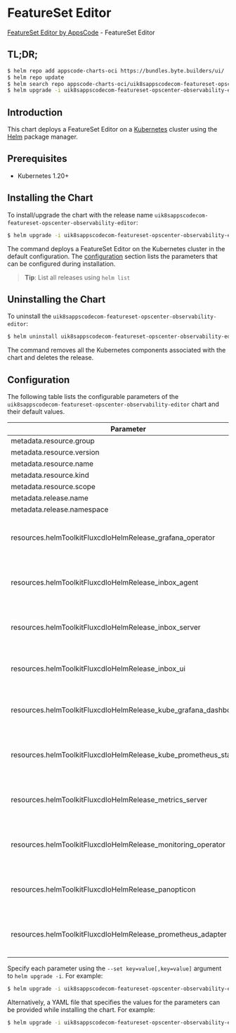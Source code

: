 # FeatureSet Editor

[FeatureSet Editor by AppsCode](https://byte.builders) - FeatureSet Editor

## TL;DR;

```bash
$ helm repo add appscode-charts-oci https://bundles.byte.builders/ui/
$ helm repo update
$ helm search repo appscode-charts-oci/uik8sappscodecom-featureset-opscenter-observability-editor --version=v0.4.20
$ helm upgrade -i uik8sappscodecom-featureset-opscenter-observability-editor appscode-charts-oci/uik8sappscodecom-featureset-opscenter-observability-editor -n default --create-namespace --version=v0.4.20
```

## Introduction

This chart deploys a FeatureSet Editor on a [Kubernetes](http://kubernetes.io) cluster using the [Helm](https://helm.sh) package manager.

## Prerequisites

- Kubernetes 1.20+

## Installing the Chart

To install/upgrade the chart with the release name `uik8sappscodecom-featureset-opscenter-observability-editor`:

```bash
$ helm upgrade -i uik8sappscodecom-featureset-opscenter-observability-editor appscode-charts-oci/uik8sappscodecom-featureset-opscenter-observability-editor -n default --create-namespace --version=v0.4.20
```

The command deploys a FeatureSet Editor on the Kubernetes cluster in the default configuration. The [configuration](#configuration) section lists the parameters that can be configured during installation.

> **Tip**: List all releases using `helm list`

## Uninstalling the Chart

To uninstall the `uik8sappscodecom-featureset-opscenter-observability-editor`:

```bash
$ helm uninstall uik8sappscodecom-featureset-opscenter-observability-editor -n default
```

The command removes all the Kubernetes components associated with the chart and deletes the release.

## Configuration

The following table lists the configurable parameters of the `uik8sappscodecom-featureset-opscenter-observability-editor` chart and their default values.

|                            Parameter                             | Description |                                                                                                                                                                                                                                                                                                                                             Default                                                                                                                                                                                                                                                                                                                                             |
|------------------------------------------------------------------|-------------|-------------------------------------------------------------------------------------------------------------------------------------------------------------------------------------------------------------------------------------------------------------------------------------------------------------------------------------------------------------------------------------------------------------------------------------------------------------------------------------------------------------------------------------------------------------------------------------------------------------------------------------------------------------------------------------------------|
| metadata.resource.group                                          |             | <code>ui.k8s.appscode.com</code>                                                                                                                                                                                                                                                                                                                                                                                                                                                                                                                                                                                                                                                                |
| metadata.resource.version                                        |             | <code>v1alpha1</code>                                                                                                                                                                                                                                                                                                                                                                                                                                                                                                                                                                                                                                                                           |
| metadata.resource.name                                           |             | <code>featuresets</code>                                                                                                                                                                                                                                                                                                                                                                                                                                                                                                                                                                                                                                                                        |
| metadata.resource.kind                                           |             | <code>FeatureSet</code>                                                                                                                                                                                                                                                                                                                                                                                                                                                                                                                                                                                                                                                                         |
| metadata.resource.scope                                          |             | <code>Cluster</code>                                                                                                                                                                                                                                                                                                                                                                                                                                                                                                                                                                                                                                                                            |
| metadata.release.name                                            |             | <code>RELEASE-NAME</code>                                                                                                                                                                                                                                                                                                                                                                                                                                                                                                                                                                                                                                                                       |
| metadata.release.namespace                                       |             | <code>default</code>                                                                                                                                                                                                                                                                                                                                                                                                                                                                                                                                                                                                                                                                            |
| resources.helmToolkitFluxcdIoHelmRelease_grafana_operator        |             | <code>{"apiVersion":"helm.toolkit.fluxcd.io/v2","kind":"HelmRelease","metadata":{"labels":{"app.kubernetes.io/component":"grafana-operator"},"name":"grafana-operator","namespace":"kubeops"},"spec":{"chart":{"spec":{"chart":"grafana-operator","sourceRef":{"kind":"HelmRepository","name":"appscode-charts-oci","namespace":"kubeops"},"version":"v0.0.7"}},"install":{"crds":"CreateReplace","createNamespace":true,"remediation":{"retries":-1}},"interval":"5m","releaseName":"grafana-operator","storageNamespace":"monitoring","targetNamespace":"monitoring","timeout":"30m","upgrade":{"crds":"CreateReplace","remediation":{"retries":-1}}}}</code>                                 |
| resources.helmToolkitFluxcdIoHelmRelease_inbox_agent             |             | <code>{"apiVersion":"helm.toolkit.fluxcd.io/v2","kind":"HelmRelease","metadata":{"labels":{"app.kubernetes.io/component":"inbox-agent"},"name":"inbox-agent","namespace":"kubeops"},"spec":{"chart":{"spec":{"chart":"inbox-agent","sourceRef":{"kind":"HelmRepository","name":"appscode-charts-oci","namespace":"kubeops"},"version":"v2024.5.3"}},"install":{"crds":"CreateReplace","createNamespace":true,"remediation":{"retries":-1}},"interval":"5m","releaseName":"inbox-agent","storageNamespace":"monitoring","targetNamespace":"monitoring","timeout":"30m","upgrade":{"crds":"CreateReplace","remediation":{"retries":-1}}}}</code>                                                  |
| resources.helmToolkitFluxcdIoHelmRelease_inbox_server            |             | <code>{"apiVersion":"helm.toolkit.fluxcd.io/v2","kind":"HelmRelease","metadata":{"labels":{"app.kubernetes.io/component":"inbox-server"},"name":"inbox-server","namespace":"kubeops"},"spec":{"chart":{"spec":{"chart":"inbox-server","sourceRef":{"kind":"HelmRepository","name":"appscode-charts-oci","namespace":"kubeops"},"version":"v2024.5.3"}},"install":{"crds":"CreateReplace","createNamespace":true,"remediation":{"retries":-1}},"interval":"5m","releaseName":"inbox-server","storageNamespace":"monitoring","targetNamespace":"monitoring","timeout":"30m","upgrade":{"crds":"CreateReplace","remediation":{"retries":-1}}}}</code>                                              |
| resources.helmToolkitFluxcdIoHelmRelease_inbox_ui                |             | <code>{"apiVersion":"helm.toolkit.fluxcd.io/v2","kind":"HelmRelease","metadata":{"labels":{"app.kubernetes.io/component":"inbox-ui"},"name":"inbox-ui","namespace":"kubeops"},"spec":{"chart":{"spec":{"chart":"inbox-ui","sourceRef":{"kind":"HelmRepository","name":"appscode-charts-oci","namespace":"kubeops"},"version":"v2024.5.3"}},"install":{"crds":"CreateReplace","createNamespace":true,"remediation":{"retries":-1}},"interval":"5m","releaseName":"inbox-ui","storageNamespace":"monitoring","targetNamespace":"monitoring","timeout":"30m","upgrade":{"crds":"CreateReplace","remediation":{"retries":-1}}}}</code>                                                              |
| resources.helmToolkitFluxcdIoHelmRelease_kube_grafana_dashboards |             | <code>{"apiVersion":"helm.toolkit.fluxcd.io/v2","kind":"HelmRelease","metadata":{"labels":{"app.kubernetes.io/component":"kube-grafana-dashboards"},"name":"kube-grafana-dashboards","namespace":"kubeops"},"spec":{"chart":{"spec":{"chart":"kube-grafana-dashboards","sourceRef":{"kind":"HelmRepository","name":"appscode-charts-oci","namespace":"kubeops"},"version":"v2023.10.1"}},"install":{"crds":"CreateReplace","createNamespace":true,"remediation":{"retries":-1}},"interval":"5m","releaseName":"kube-grafana-dashboards","storageNamespace":"monitoring","targetNamespace":"monitoring","timeout":"30m","upgrade":{"crds":"CreateReplace","remediation":{"retries":-1}}}}</code> |
| resources.helmToolkitFluxcdIoHelmRelease_kube_prometheus_stack   |             | <code>{"apiVersion":"helm.toolkit.fluxcd.io/v2","kind":"HelmRelease","metadata":{"labels":{"app.kubernetes.io/component":"kube-prometheus-stack"},"name":"kube-prometheus-stack","namespace":"kubeops"},"spec":{"chart":{"spec":{"chart":"kube-prometheus-stack","sourceRef":{"kind":"HelmRepository","name":"appscode-charts-oci","namespace":"kubeops"},"version":"52.1.0"}},"install":{"crds":"CreateReplace","createNamespace":true,"remediation":{"retries":-1}},"interval":"5m","releaseName":"kube-prometheus-stack","storageNamespace":"monitoring","targetNamespace":"monitoring","timeout":"30m","upgrade":{"crds":"CreateReplace","remediation":{"retries":-1}}}}</code>             |
| resources.helmToolkitFluxcdIoHelmRelease_metrics_server          |             | <code>{"apiVersion":"helm.toolkit.fluxcd.io/v2","kind":"HelmRelease","metadata":{"labels":{"app.kubernetes.io/component":"metrics-server"},"name":"metrics-server","namespace":"kubeops"},"spec":{"chart":{"spec":{"chart":"metrics-server","sourceRef":{"kind":"HelmRepository","name":"appscode-charts-oci","namespace":"kubeops"},"version":"3.11.0"}},"install":{"crds":"CreateReplace","createNamespace":true,"remediation":{"retries":-1}},"interval":"5m","releaseName":"metrics-server","storageNamespace":"monitoring","targetNamespace":"monitoring","timeout":"30m","upgrade":{"crds":"CreateReplace","remediation":{"retries":-1}}}}</code>                                         |
| resources.helmToolkitFluxcdIoHelmRelease_monitoring_operator     |             | <code>{"apiVersion":"helm.toolkit.fluxcd.io/v2","kind":"HelmRelease","metadata":{"labels":{"app.kubernetes.io/component":"monitoring-operator"},"name":"monitoring-operator","namespace":"kubeops"},"spec":{"chart":{"spec":{"chart":"monitoring-operator","sourceRef":{"kind":"HelmRepository","name":"appscode-charts-oci","namespace":"kubeops"},"version":"v0.0.7"}},"install":{"crds":"CreateReplace","createNamespace":true,"remediation":{"retries":-1}},"interval":"5m","releaseName":"monitoring-operator","storageNamespace":"monitoring","targetNamespace":"monitoring","timeout":"30m","upgrade":{"crds":"CreateReplace","remediation":{"retries":-1}}}}</code>                     |
| resources.helmToolkitFluxcdIoHelmRelease_panopticon              |             | <code>{"apiVersion":"helm.toolkit.fluxcd.io/v2","kind":"HelmRelease","metadata":{"labels":{"app.kubernetes.io/component":"panopticon"},"name":"panopticon","namespace":"kubeops"},"spec":{"chart":{"spec":{"chart":"panopticon","sourceRef":{"kind":"HelmRepository","name":"appscode-charts-oci","namespace":"kubeops"},"version":"v2024.5.15"}},"install":{"crds":"CreateReplace","createNamespace":true,"remediation":{"retries":-1}},"interval":"5m","releaseName":"panopticon","storageNamespace":"monitoring","targetNamespace":"monitoring","timeout":"30m","upgrade":{"crds":"CreateReplace","remediation":{"retries":-1}}}}</code>                                                     |
| resources.helmToolkitFluxcdIoHelmRelease_prometheus_adapter      |             | <code>{"apiVersion":"helm.toolkit.fluxcd.io/v2","kind":"HelmRelease","metadata":{"labels":{"app.kubernetes.io/component":"prometheus-adapter"},"name":"prometheus-adapter","namespace":"kubeops"},"spec":{"chart":{"spec":{"chart":"prometheus-adapter","sourceRef":{"kind":"HelmRepository","name":"appscode-charts-oci","namespace":"kubeops"},"version":"4.9.0"}},"install":{"crds":"CreateReplace","createNamespace":true,"remediation":{"retries":-1}},"interval":"5m","releaseName":"prometheus-adapter","storageNamespace":"monitoring","targetNamespace":"monitoring","timeout":"30m","upgrade":{"crds":"CreateReplace","remediation":{"retries":-1}}}}</code>                          |


Specify each parameter using the `--set key=value[,key=value]` argument to `helm upgrade -i`. For example:

```bash
$ helm upgrade -i uik8sappscodecom-featureset-opscenter-observability-editor appscode-charts-oci/uik8sappscodecom-featureset-opscenter-observability-editor -n default --create-namespace --version=v0.4.20 --set metadata.resource.group=ui.k8s.appscode.com
```

Alternatively, a YAML file that specifies the values for the parameters can be provided while
installing the chart. For example:

```bash
$ helm upgrade -i uik8sappscodecom-featureset-opscenter-observability-editor appscode-charts-oci/uik8sappscodecom-featureset-opscenter-observability-editor -n default --create-namespace --version=v0.4.20 --values values.yaml
```
